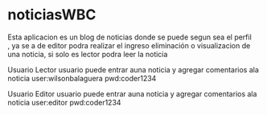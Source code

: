 # noticiasWBC

Esta aplicacion es un blog de noticias donde se puede  segun sea el perfil  
, ya se a de editor  podra realizar el ingreso eliminación o visualizacion 
de una noticia, si solo es lector podra leer la noticia 


Usuario Lector
usuario puede entrar auna noticia y agregar comentarios ala noticia
user:wilsonbalaguera
pwd:coder1234

Usuario Editor
usuario puede entrar auna noticia y agregar comentarios ala noticia
user:editor
pwd:coder1234

